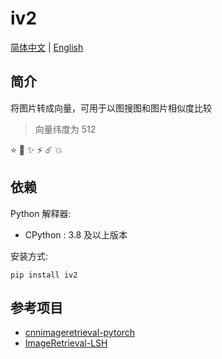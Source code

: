 # iv2

[简体中文](./README.zh-CN.md) | [English](./README.md)


## 简介

将图片转成向量，可用于以图搜图和图片相似度比较

> 向量纬度为 512

⭐️ 🌟 ✨ ⚡️ ☄️ 💥

## 依赖

Python 解释器:

- CPython : 3.8 及以上版本

安装方式:

```shell
pip install iv2
```

## 参考项目

- [cnnimageretrieval-pytorch](https://github.com/filipradenovic/cnnimageretrieval-pytorch)
- [ImageRetrieval-LSH](https://github.com/yinhaoxs/ImageRetrieval-LSH)
